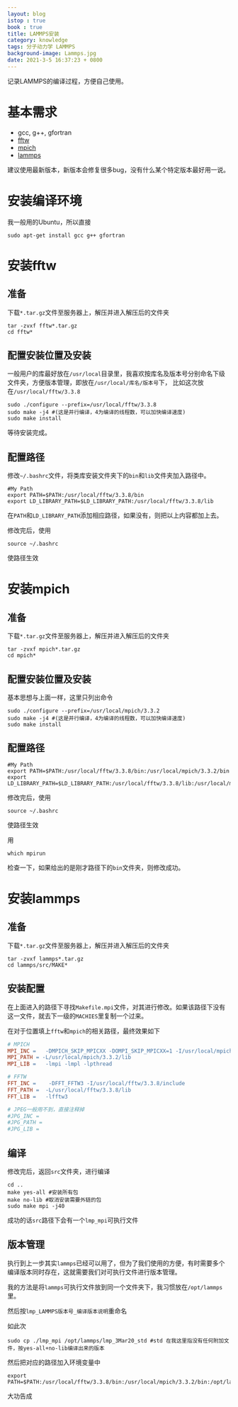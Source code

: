 ```yaml
---
layout: blog
istop : true
book : true
title: LAMMPS安装
category: knowledge
tags: 分子动力学 LAMMPS
background-image: Lammps.jpg
date: 2021-3-5 16:37:23 + 0800
---
```


记录LAMMPS的编译过程，方便自己使用。<!-- more -->

# 基本需求

* gcc, g++, gfortran
* [fftw](http://www.fftw.org/download.html)
* [mpich](https://www.mpich.org/downloads/)
* [lammps](https://lammps.sandia.gov/download.html)

建议使用最新版本，新版本会修复很多bug，没有什么某个特定版本最好用一说。

# 安装编译环境

我一般用的Ubuntu，所以直接
```shell
sudo apt-get install gcc g++ gfortran
```

# 安装fftw

## 准备
下载`*.tar.gz`文件至服务器上，解压并进入解压后的文件夹
```shell
tar -zvxf fftw*.tar.gz
cd fftw*
```
## 配置安装位置及安装

一般用户的库最好放在`/usr/local`目录里，我喜欢按库名及版本号分别命名下级文件夹，方便版本管理，即放在`/usr/local/库名/版本号`下，
比如这次放在`/usr/local/fftw/3.3.8`

```shell
sudo ./configure --prefix=/usr/local/fftw/3.3.8
sudo make -j4 #(这是并行编译，4为编译的线程数，可以加快编译速度)
sudo make install
```
等待安装完成。

## 配置路径

修改`~/.bashrc`文件，将类库安装文件夹下的`bin`和`lib`文件夹加入路径中。


```shell
#My Path
export PATH=$PATH:/usr/local/fftw/3.3.8/bin
export LD_LIBRARY_PATH=$LD_LIBRARY_PATH:/usr/local/fftw/3.3.8/lib
```

在`PATH`和`LD_LIBRARY_PATH`添加相应路径，如果没有，则把以上内容都加上去。

修改完后，使用
```shell
source ~/.bashrc
```
使路径生效

# 安装mpich

## 准备

下载`*.tar.gz`文件至服务器上，解压并进入解压后的文件夹
```shell
tar -zvxf mpich*.tar.gz
cd mpich*
```
## 配置安装位置及安装

基本思想与上面一样，这里只列出命令
```shell
sudo ./configure --prefix=/usr/local/mpich/3.3.2
sudo make -j4 #(这是并行编译，4为编译的线程数，可以加快编译速度)
sudo make install
```
## 配置路径

```shell
#My Path
export PATH=$PATH:/usr/local/fftw/3.3.8/bin:/usr/local/mpich/3.3.2/bin
export LD_LIBRARY_PATH=$LD_LIBRARY_PATH:/usr/local/fftw/3.3.8/lib:/usr/local/mpich/3.3.2/lib
```

修改完后，使用
```shell
source ~/.bashrc
```
使路径生效

用
```shell
which mpirun
```
检查一下，如果给出的是刚才路径下的`bin`文件夹，则修改成功。

# 安装lammps

## 准备

下载`*.tar.gz`文件至服务器上，解压并进入解压后的文件夹
```shell
tar -zvxf lammps*.tar.gz
cd lammps/src/MAKE*
```
## 安装配置

在上面进入的路径下寻找`Makefile.mpi`文件，对其进行修改。如果该路径下没有这一文件，就去下一级的`MACHIES`里复制一个过来。

在对于位置填上`fftw`和`mpich`的相关路径，最终效果如下

```Makefile
# MPICH
MPI_INC =   -DMPICH_SKIP_MPICXX -DOMPI_SKIP_MPICXX=1 -I/usr/local/mpich/3.3.2/include
MPI_PATH = -L/usr/local/mpich/3.3.2/lib
MPI_LIB =	-lmpi -lmpl -lpthread

# FFTW
FFT_INC =    -DFFT_FFTW3 -I/usr/local/fftw/3.3.8/include
FFT_PATH =  -L/usr/local/fftw/3.3.8/lib
FFT_LIB =	-lfftw3

# JPEG一般用不到，直接注释掉
#JPG_INC =       
#JPG_PATH = 	
#JPG_LIB =
```
## 编译
修改完后，返回`src`文件夹，进行编译
```shell
cd ..
make yes-all #安装所有包
make no-lib #取消安装需要外链的包
sudo make mpi -j40
```
成功的话`src`路径下会有一个`lmp_mpi`可执行文件

## 版本管理
执行到上一步其实`lammps`已经可以用了，但为了我们使用的方便，有时需要多个编译版本同时存在，这就需要我们对可执行文件进行版本管理。

我的方法是将`lammps`可执行文件放到同一个文件夹下，我习惯放在`/opt/lammps`里。

然后按`lmp_LAMMPS版本号_编译版本说明`重命名

如此次
```shell
sudo cp ./lmp_mpi /opt/lammps/lmp_3Mar20_std #std 在我这里指没有任何附加文件，按yes-all+no-lib编译出来的版本
```
然后把对应的路径加入环境变量中
```shell
export PATH=$PATH:/usr/local/fftw/3.3.8/bin:/usr/local/mpich/3.3.2/bin:/opt/lammps
```
大功告成